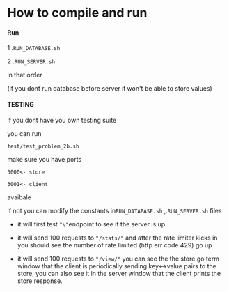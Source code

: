 # How to compile and run 

#### Run

1 .````RUN_DATABASE.sh```` 

2 .````RUN_SERVER.sh````

in that order 

(if you dont run database before server it won't be able to store values)

#### TESTING

if you dont have you own testing suite 

you can run 

````test/test_problem_2b.sh````



make sure you have ports

```
3000<- store

3001<- client
```

avaibale 

if not you can modify the  constants in````RUN_DATABASE.sh````  ,.````RUN_SERVER.sh```` files





- it will first test ```` "\" ````endpoint to  see if the server is up

- it will send 100 requests to ```` "/stats/" ```` and after the rate limiter kicks in you should see the number of rate limited (http err code 429) go up
- it will send 100 requests to ```` "/view/" ```` you can see the the store.go term window that the client is periodically sending key<->value pairs to the store,
  you can also see it in the server window that the client prints the store response.

